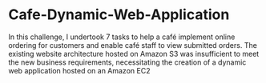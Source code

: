 # Cafe-Dynamic-Web-Application
In this challenge, I undertook 7 tasks to help a café implement online ordering for customers and enable café staff to view submitted orders. The existing website architecture hosted on Amazon S3 was insufficient to meet the new business requirements, necessitating the creation of a dynamic web application hosted on an Amazon EC2
